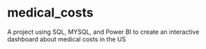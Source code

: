 # medical_costs
A project using SQL, MYSQL, and Power BI to create an interactive dashboard about medical costs in the US
